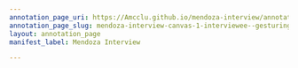 ```yaml
---
annotation_page_uri: https://Amcclu.github.io/mendoza-interview/annotations/mendoza-interview-canvas-1-interviewee--gesturing--relating-firsthand-experience--body-language--smiles--nods---reminiscing.json
annotation_page_slug: mendoza-interview-canvas-1-interviewee--gesturing--relating-firsthand-experience--body-language--smiles--nods---reminiscing
layout: annotation_page
manifest_label: Mendoza Interview

---
```

